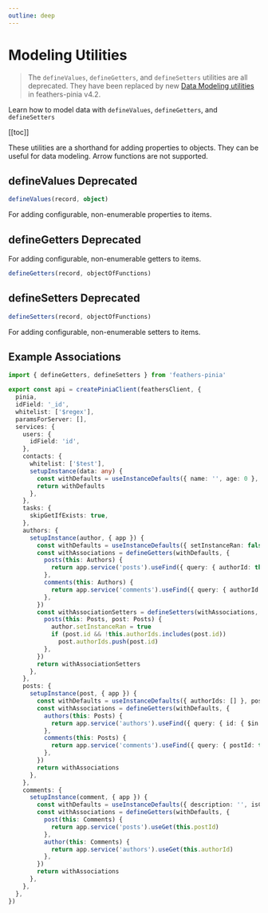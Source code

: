 ```yaml
---
outline: deep
---
```


<script setup>
import Badge from '../components/Badge.vue'
import BlockQuote from '../components/BlockQuote.vue'
</script>

# Modeling Utilities

<BlockQuote type="danger" label="Deprecated APIs">

The `defineValues`, `defineGetters`, and `defineSetters` utilities are all deprecated. They have been replaced by new 
[Data Modeling utilities](/guide/data-modeling) in feathers-pinia v4.2.

</BlockQuote>

Learn how to model data with `defineValues`, `defineGetters`, and `defineSetters`

[[toc]]

These utilities are a shorthand for adding properties to objects. They can be useful for data modeling. Arrow functions
are not supported.

## defineValues <Badge type="danger"> Deprecated </Badge>

```ts
defineValues(record, object)
```

For adding configurable, non-enumerable properties to items.

## defineGetters <Badge type="danger"> Deprecated </Badge>

For adding configurable, non-enumerable getters to items.

```ts
defineGetters(record, objectOfFunctions)
```

## defineSetters <Badge type="danger"> Deprecated </Badge>

```ts
defineSetters(record, objectOfFunctions)
```

For adding configurable, non-enumerable setters to items.

## Example Associations

```ts {25-38,45-52,59-66}
import { defineGetters, defineSetters } from 'feathers-pinia'

export const api = createPiniaClient(feathersClient, {
  pinia,
  idField: '_id',
  whitelist: ['$regex'],
  paramsForServer: [],
  services: {
    users: {
      idField: 'id',
    },
    contacts: {
      whitelist: ['$test'],
      setupInstance(data: any) {
        const withDefaults = useInstanceDefaults({ name: '', age: 0 }, data)
        return withDefaults
      },
    },
    tasks: {
      skipGetIfExists: true,
    },
    authors: {
      setupInstance(author, { app }) {
        const withDefaults = useInstanceDefaults({ setInstanceRan: false }, author)
        const withAssociations = defineGetters(withDefaults, {
          posts(this: Authors) {
            return app.service('posts').useFind({ query: { authorId: this.id } })
          },
          comments(this: Authors) {
            return app.service('comments').useFind({ query: { authorId: this.id } })
          },
        })
        const withAssociationSetters = defineSetters(withAssociations, {
          posts(this: Posts, post: Posts) {
            author.setInstanceRan = true
            if (post.id && !this.authorIds.includes(post.id))
              post.authorIds.push(post.id)
          },
        })
        return withAssociationSetters
      },
    },
    posts: {
      setupInstance(post, { app }) {
        const withDefaults = useInstanceDefaults({ authorIds: [] }, post)
        const withAssociations = defineGetters(withDefaults, {
          authors(this: Posts) {
            return app.service('authors').useFind({ query: { id: { $in: this.authorIds } } })
          },
          comments(this: Posts) {
            return app.service('comments').useFind({ query: { postId: this.id } })
          },
        })
        return withAssociations
      },
    },
    comments: {
      setupInstance(comment, { app }) {
        const withDefaults = useInstanceDefaults({ description: '', isComplete: false }, comment)
        const withAssociations = defineGetters(withDefaults, {
          post(this: Comments) {
            return app.service('posts').useGet(this.postId)
          },
          author(this: Comments) {
            return app.service('authors').useGet(this.authorId)
          },
        })
        return withAssociations
      },
    },
  },
})
```
